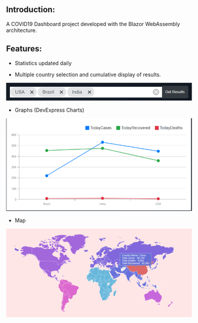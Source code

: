 ## Introduction: 

A COVID19 Dashboard project developed with the Blazor WebAssembly architecture.

## Features: 
- Statistics updated daily

- Multiple country selection and cumulative display of results.

![covid19_dashboard_with_blazor schema](https://github.com/sabrierayozbek/covid19_dashboard_with_blazor/blob/master/images/multiple.png)

- Graphs (DevExpress Charts)

![covid19_dashboard_with_blazor schema](https://github.com/sabrierayozbek/covid19_dashboard_with_blazor/blob/master/images/graph.png)

- Map

![covid19_dashboard_with_blazor schema](https://github.com/sabrierayozbek/covid19_dashboard_with_blazor/blob/master/images/map.png)
